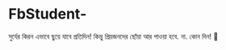 # FbStudent-
সুর্যের কিরন এভাবে ছুয়ে যাবে প্রতিদিন! কিন্তু প্রিয়জনদের ছোঁয়া আর পাওয়া হবে. না. কোন দিন! 🙂
